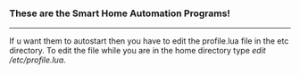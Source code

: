 ### These are the Smart Home Automation Programs!
<hr>
If u want them to autostart then you have to edit the profile.lua file in the etc directory. To edit the file while you are in the home directory type <i>edit /etc/profile.lua</i>.

